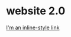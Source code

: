 # website 2.0

[I'm an inline-style link](https://bozdogan.github.io/website2_0 "My Responsive Website")

